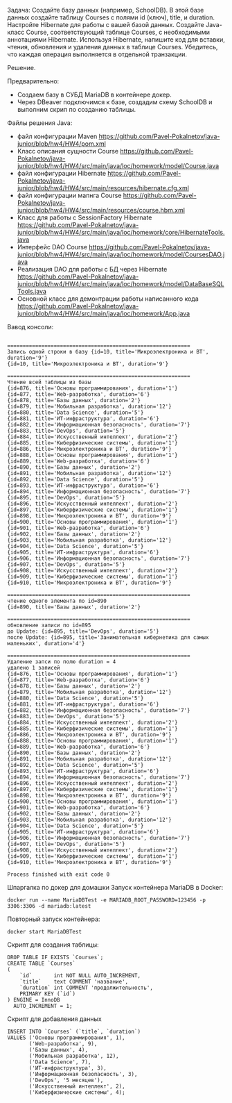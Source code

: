 Задача:
Создайте базу данных (например, SchoolDB).
В этой базе данных создайте таблицу Courses с полями id (ключ), title, и duration.
Настройте Hibernate для работы с вашей базой данных.
Создайте Java-класс Course, соответствующий таблице Courses, с необходимыми аннотациями Hibernate.
Используя Hibernate, напишите код для вставки, чтения, обновления и удаления данных в таблице Courses.
Убедитесь, что каждая операция выполняется в отдельной транзакции.

Решение.

Предварительно:

- Создаем базу в СУБД MariaDB в контейнере докер.
- Через DBeaver подключимся к базе, создадим схему SchoolDB и выполним скрип по созданию таблицы.

Файлы решения Java:

- файл конфигурации Maven https://github.com/Pavel-Pokalnetov/java-junior/blob/hw4/HW4/pom.xml
- Класс описания сущности Course https://github.com/Pavel-Pokalnetov/java-junior/blob/hw4/HW4/src/main/java/loc/homework/model/Course.java
- файл конфигурации
  Hibernate https://github.com/Pavel-Pokalnetov/java-junior/blob/hw4/HW4/src/main/resources/hibernate.cfg.xml
- файл конфигурации мапнга
  Course https://github.com/Pavel-Pokalnetov/java-junior/blob/hw4/HW4/src/main/resources/course.hbm.xml
- Класс для работы с SessionFactory
  Hibernate https://github.com/Pavel-Pokalnetov/java-junior/blob/hw4/HW4/src/main/java/loc/homework/core/HibernateTools.java
- Интерфейс DAO
  Course https://github.com/Pavel-Pokalnetov/java-junior/blob/hw4/HW4/src/main/java/loc/homework/model/CoursesDAO.java
- Реализация DAO для работы с БД через
  Hibernate https://github.com/Pavel-Pokalnetov/java-junior/blob/hw4/HW4/src/main/java/loc/homework/model/DataBaseSQLTools.java
- Основной класс для демонтрации работы написанного
  кода https://github.com/Pavel-Pokalnetov/java-junior/blob/hw4/HW4/src/main/java/loc/homework/App.java

Вавод консоли:
```terminal

===========================================================
Запись одной строки в базу {id=10, title='Микроэлектроника и ВТ', duration='9'}
{id=10, title='Микроэлектроника и ВТ', duration='9'}

===========================================================
Чтение всей таблицы из базы
{id=876, title='Основы программирования', duration='1'}
{id=877, title='Web-разработка', duration='6'}
{id=878, title='Базы данных', duration='2'}
{id=879, title='Мобильная разработка', duration='12'}
{id=880, title='Data Science', duration='5'}
{id=881, title='ИТ-инфраструктура', duration='6'}
{id=882, title='Информационная безопасность', duration='7'}
{id=883, title='DevOps', duration='5'}
{id=884, title='Искусственный интеллект', duration='2'}
{id=885, title='Киберфизические системы', duration='1'}
{id=886, title='Микроэлектроника и ВТ', duration='9'}
{id=888, title='Основы программирования', duration='1'}
{id=889, title='Web-разработка', duration='6'}
{id=890, title='Базы данных', duration='2'}
{id=891, title='Мобильная разработка', duration='12'}
{id=892, title='Data Science', duration='5'}
{id=893, title='ИТ-инфраструктура', duration='6'}
{id=894, title='Информационная безопасность', duration='7'}
{id=895, title='DevOps', duration='5'}
{id=896, title='Искусственный интеллект', duration='2'}
{id=897, title='Киберфизические системы', duration='1'}
{id=898, title='Микроэлектроника и ВТ', duration='9'}
{id=900, title='Основы программирования', duration='1'}
{id=901, title='Web-разработка', duration='6'}
{id=902, title='Базы данных', duration='2'}
{id=903, title='Мобильная разработка', duration='12'}
{id=904, title='Data Science', duration='5'}
{id=905, title='ИТ-инфраструктура', duration='6'}
{id=906, title='Информационная безопасность', duration='7'}
{id=907, title='DevOps', duration='5'}
{id=908, title='Искусственный интеллект', duration='2'}
{id=909, title='Киберфизические системы', duration='1'}
{id=910, title='Микроэлектроника и ВТ', duration='9'}

===========================================================
чтение одного элемента по id=890
{id=890, title='Базы данных', duration='2'}

===========================================================
обновление записи по id=895
до Update: {id=895, title='DevOps', duration='5'}
после Update: {id=895, title='Занимательная кибернетика для самых маленьких', duration='4'}

===========================================================
Удаление запси по полю duration = 4
удалено 1 записей
{id=876, title='Основы программирования', duration='1'}
{id=877, title='Web-разработка', duration='6'}
{id=878, title='Базы данных', duration='2'}
{id=879, title='Мобильная разработка', duration='12'}
{id=880, title='Data Science', duration='5'}
{id=881, title='ИТ-инфраструктура', duration='6'}
{id=882, title='Информационная безопасность', duration='7'}
{id=883, title='DevOps', duration='5'}
{id=884, title='Искусственный интеллект', duration='2'}
{id=885, title='Киберфизические системы', duration='1'}
{id=886, title='Микроэлектроника и ВТ', duration='9'}
{id=888, title='Основы программирования', duration='1'}
{id=889, title='Web-разработка', duration='6'}
{id=890, title='Базы данных', duration='2'}
{id=891, title='Мобильная разработка', duration='12'}
{id=892, title='Data Science', duration='5'}
{id=893, title='ИТ-инфраструктура', duration='6'}
{id=894, title='Информационная безопасность', duration='7'}
{id=896, title='Искусственный интеллект', duration='2'}
{id=897, title='Киберфизические системы', duration='1'}
{id=898, title='Микроэлектроника и ВТ', duration='9'}
{id=900, title='Основы программирования', duration='1'}
{id=901, title='Web-разработка', duration='6'}
{id=902, title='Базы данных', duration='2'}
{id=903, title='Мобильная разработка', duration='12'}
{id=904, title='Data Science', duration='5'}
{id=905, title='ИТ-инфраструктура', duration='6'}
{id=906, title='Информационная безопасность', duration='7'}
{id=907, title='DevOps', duration='5'}
{id=908, title='Искусственный интеллект', duration='2'}
{id=909, title='Киберфизические системы', duration='1'}
{id=910, title='Микроэлектроника и ВТ', duration='9'}

Process finished with exit code 0
```
Шпаргалка по докер для домашки
Запуск контейнера MariaDB в Docker:

```shell
docker run --name MariaDBTest -e MARIADB_ROOT_PASSWORD=123456 -p 3306:3306 -d mariadb:latest
```

Повторный запуск контейнера:

```shell
docker start MariaDBTest
```

Скрипт для создания таблицы:

```mysql
DROP TABLE IF EXISTS `Courses`;
CREATE TABLE `Courses`
(
    `id`       int NOT NULL AUTO_INCREMENT,
    `title`    text COMMENT 'название',
    `duration` int COMMENT 'продолжительность',
    PRIMARY KEY (`id`)
) ENGINE = InnoDB
  AUTO_INCREMENT = 1;
```

Скрипт для добавления данных

```mysql
INSERT INTO `Courses` (`title`, `duration`)
VALUES ('Основы программирования', 1),
       ('Web-разработка', 9),
       ('Базы данных', 4),
       ('Мобильная разработка', 12),
       ('Data Science', 7),
       ('ИТ-инфраструктура', 3),
       ('Информационная безопасность', 3),
       ('DevOps', '5 месяцев'),
       ('Искусственный интеллект', 2),
       ('Киберфизические системы', 4);

```
